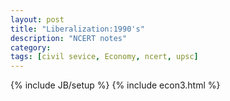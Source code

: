 ```yaml
---
layout: post
title: "Liberalization:1990's"
description: "NCERT notes"
category: 
tags: [civil sevice, Economy, ncert, upsc]
---
```

{% include JB/setup %}
{% include econ3.html %}